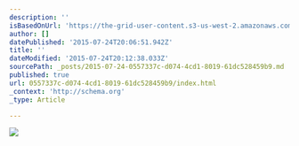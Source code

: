 ```yaml
---
description: ''
isBasedOnUrl: 'https://the-grid-user-content.s3-us-west-2.amazonaws.com/794583d2-3345-4cf9-8db5-dd720e326fc2.jpg'
author: []
datePublished: '2015-07-24T20:06:51.942Z'
title: ''
dateModified: '2015-07-24T20:12:38.033Z'
sourcePath: _posts/2015-07-24-0557337c-d074-4cd1-8019-61dc528459b9.md
published: true
url: 0557337c-d074-4cd1-8019-61dc528459b9/index.html
_context: 'http://schema.org'
_type: Article

---
```

![](https://the-grid-user-content.s3-us-west-2.amazonaws.com/794583d2-3345-4cf9-8db5-dd720e326fc2.jpg)